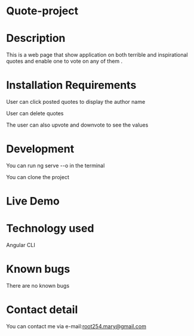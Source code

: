 # Quote-project

# Description
This is a web page that show application on both terrible and inspirational quotes and enable one to vote on any of them .

# Installation Requirements
User can click posted quotes to display the author name

User can delete quotes

The user can also upvote and downvote to see the values

# Development
You can run ng serve --o in the terminal

You can clone the project
# Live Demo

# Technology used
Angular CLI
# Known bugs
There are no known bugs 
# Contact detail
You can contact me via e-mail:root254.mary@gmail.com
